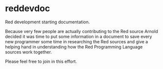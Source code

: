 reddevdoc
=========

Red development starting documentation.

Because very few people are actually contributing to the Red source 
Arnold decided it was time to put some information in a document to save every new programmer 
some time in researching the Red sources and give a helping hand in understanding how the Red 
Programming Language sources work together.

Please feel free to join in this effort.
